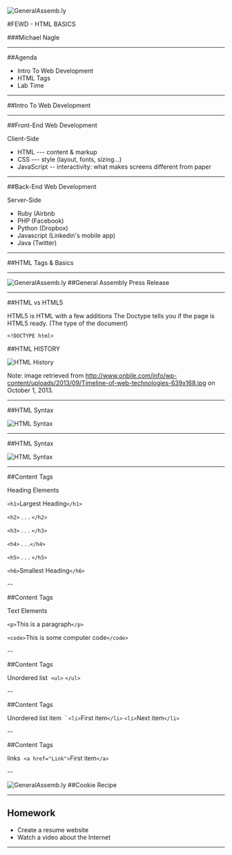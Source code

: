 ![GeneralAssemb.ly](../../img/icons/FEWD_Logo.png)

#FEWD - HTML BASICS 

###Michael Nagle



---


##Agenda


*	Intro To Web Development
*	HTML Tags
*	Lab Time

---



##Intro To Web Development


---

##Front-End Web Development

Client-Side

*	HTML --- content & markup
*	CSS  --- style (layout, fonts, sizing...)
*	JavaScript -- interactivity: what makes screens different from paper

---

##Back-End Web Development

Server-Side

*	Ruby (Airbnb
*	PHP (Facebook)
*	Python (Dropbox)
*	Javascript (Linkedin's mobile app)
*	Java (Twitter)

---



##HTML Tags & Basics

---





![GeneralAssemb.ly](../../img/icons/code_along.png)
##General Assembly Press Release


---

##HTML vs HTML5

HTML5 is HTML with a few additions
The Doctype tells you if the page is HTML5 ready.
(The type of the document)


```<!DOCTYPE html>```




##HTML HISTORY

![HTML History](../../img/unit_1/Timeline_of_web_technologies.jpg)

Note:
image retrieved from http://www.onbile.com/info/wp-content/uploads/2013/09/Timeline-of-web-technologies-639x168.jpg on October 1, 2013.

---


##HTML Syntax

![HTML Syntax](../../img/unit_1/tags.png)

---

##HTML Syntax

![HTML Syntax](../../img/unit_1/tags_attributes.png)

---



##Content Tags

Heading Elements

```<h1>```Largest Heading```</h1>```

```<h2>``` . . . ```</h2>```

```<h3>``` . . . ```</h3>```

```<h4>``` . . .```</h4>```

```<h5>``` . . . ```</h5>```

```<h6>```Smallest Heading```</h6>```

--

##Content Tags

Text Elements

```<p>```This is a paragraph```</p>```

```<code>```This is some computer code```</code>```

--

##Content Tags

Unordered list 
```<ul>``` ```</ul>```

--

##Content Tags

Unordered list item 
`
	```<li>```First item```</li>```
    ```<li>```Next item```</li>```


--

##Content Tags

links 
 ```<a href="Link">```First item```</a>```


--


![GeneralAssemb.ly](../../img/icons/exercise_icon_md.png)
##Cookie Recipe

---

## Homework

*	Create a resume website
*	Watch a video about the Internet

---
